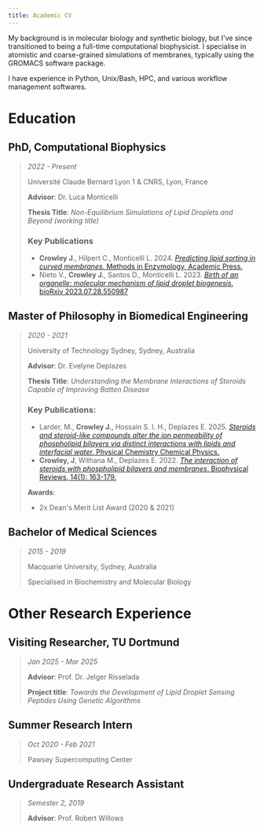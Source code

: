 ```yaml
---
title: Academic CV
---
```

My background is in molecular biology and synthetic biology, but I've since transitioned to being a full-time computational biophysicist. I specialise in atomistic and coarse-grained simulations of membranes, typically using the GROMACS software package.

I have experience in Python, Unix/Bash, HPC, and various workflow management softwares.
# Education
## PhD, Computational Biophysics
> _2022 - Present_
>
> Université Claude Bernard Lyon 1 & CNRS, Lyon, France
>
> **Advisor**: Dr. Luca Monticelli
>
> **Thesis Title**: _Non-Equilibrium Simulations of Lipid Droplets and Beyond (working title)_
>
> ### **Key Publications**
> - **Crowley J.**, Hilpert C., Monticelli L. 2024. [_Predicting lipid sorting in curved membranes._ Methods in Enzymology, Academic Press.](https://doi.org/10.1016/bs.mie.2024.03.022)
> - Nieto V., **Crowley J.**, Santos D., Monticelli L. 2023. [_Birth of an organelle: molecular mechanism of lipid droplet biogenesis._ bioRxiv 2023.07.28.550987](https://doi.org/10.1101/2023.07.28.550987)
> 
## Master of Philosophy in Biomedical Engineering
> _2020 - 2021_
> 
> University of Technology Sydney, Sydney, Australia
> 
> **Advisor**: Dr. Evelyne Deplazes
>
> **Thesis Title**: _Understanding the Membrane Interactions of Steroids Capable of Improving Batten Disease_
>
>### Key Publications:
> - Larder, M., **Crowley J.**, Hossain S. I. H., Deplazes E. 2025. [_Steroids and steroid-like compounds alter the ion permeability of phospholipid bilayers via distinct interactions with lipids and interfacial water._ Physical Chemistry Chemical Physics.](https://doi.org/10.1039/D4CP03254C)
> - **Crowley, J**, Withana M., Deplazes E. 2022. [_The interaction of steroids with phospholipid bilayers and membranes_. Biophysical Reviews, 14(1): 163-179.](https://doi.org/10.1007/s12551-021-00918-2)
> 
> **Awards**:
> - 2x Dean's Merit List Award (2020 & 2021)

## Bachelor of Medical Sciences
> _2015 - 2019_
> 
> Macquarie University, Sydney, Australia
>
> Specialised in Biochemistry and Molecular Biology

# Other Research Experience
## Visiting Researcher, TU Dortmund
>_Jan 2025 - Mar 2025_
>
> **Advisor**: Prof. Dr. Jelger Risselada
>
> **Project title**: _Towards the Development
of Lipid Droplet Sensing Peptides Using Genetic Algorithms_

## Summer Research Intern
>_Oct 2020 - Feb 2021_
>
> Pawsey Supercomputing Center

## Undergraduate Research Assistant
> _Semester 2, 2019_
>
> **Advisor**: Prof. Robert Willows

